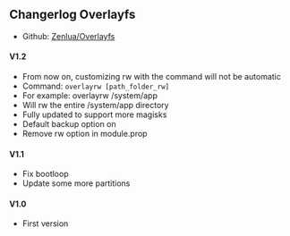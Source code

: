 ## Changerlog Overlayfs

+ Github: [Zenlua/Overlayfs](https://github.com/Zenlua/Overlayfs)

#### V1.2

+ From now on, customizing rw with the command will not be automatic
+ Command: `overlayrw [path_folder_rw]`
+ For example: overlayrw /system/app
+ Will rw the entire /system/app directory
+ Fully updated to support more magisks
+ Default backup option on
+ Remove rw option in module.prop

#### V1.1

+ Fix bootloop
+ Update some more partitions

#### V1.0

+ First version
